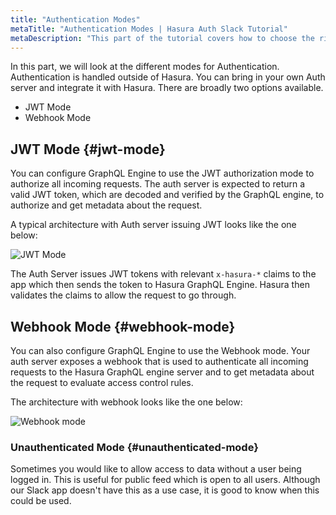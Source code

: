 ```yaml
---
title: "Authentication Modes"
metaTitle: "Authentication Modes | Hasura Auth Slack Tutorial"
metaDescription: "This part of the tutorial covers how to choose the right auth mode"
---
```


In this part, we will look at the different modes for Authentication. Authentication is handled outside of Hasura. You can bring in your own Auth server and integrate it with Hasura. There are broadly two options available.

- JWT Mode
- Webhook Mode

## JWT Mode {#jwt-mode}

You can configure GraphQL Engine to use the JWT authorization mode to authorize all incoming requests. The auth server is expected to return a valid JWT token, which are decoded and verified by the GraphQL engine, to authorize and get metadata about the request.

A typical architecture with Auth server issuing JWT looks like the one below:

![JWT Mode](https://hasura.io/docs/latest/_images/jwt-auth1.png)

The Auth Server issues JWT tokens with relevant `x-hasura-*` claims to the app which then sends the token to Hasura GraphQL Engine. Hasura then validates the claims to allow the request to go through.

## Webhook Mode {#webhook-mode}

You can also configure GraphQL Engine to use the Webhook mode. Your auth server exposes a webhook that is used to authenticate all incoming requests to the Hasura GraphQL engine server and to get metadata about the request to evaluate access control rules.

The architecture with webhook looks like the one below:

![Webhook mode](https://hasura.io/docs/latest/_images/webhook-auth1.png)

### Unauthenticated Mode {#unauthenticated-mode}

Sometimes you would like to allow access to data without a user being logged in. This is useful for public feed which is open to all users. Although our Slack app doesn't have this as a use case, it is good to know when this could be used.
